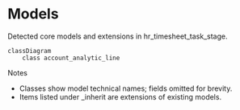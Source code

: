 # Models

Detected core models and extensions in hr_timesheet_task_stage.

```mermaid
classDiagram
    class account_analytic_line
```

Notes
- Classes show model technical names; fields omitted for brevity.
- Items listed under _inherit are extensions of existing models.
